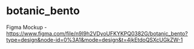 # botanic_bento

Figma Mockup - https://www.figma.com/file/n9I9h2VDyoUFKYKPQ0382G/botanic_bento?type=design&node-id=0%3A1&mode=design&t=4jkEtdoQSXcUGkZW-1
